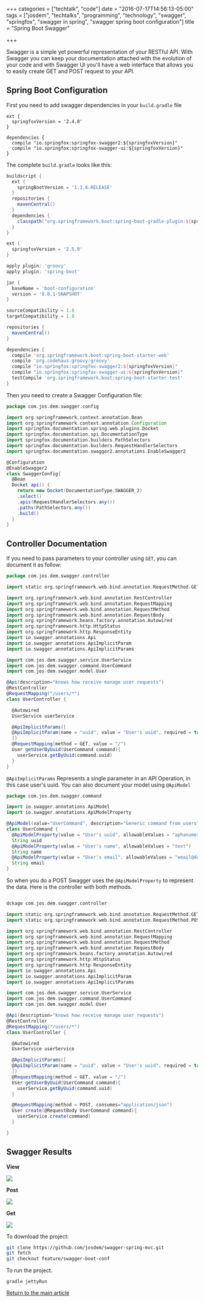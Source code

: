 +++
categories = ["techtalk", "code"]
date = "2016-07-17T14:56:13-05:00"
tags = ["josdem", "techtalks", "programming", "technology", "swagger", "springfox", "swagger in spring", "swagger spring boot configuration"]
title = "Spring Boot Swagger"

+++

Swagger is a simple yet powerful representation of your RESTful API. With Swagger you can keep your documentation attached with the evolution of your code and with Swagger UI you'll have a web interface that allows you to easily create GET and POST request to your API.

## Spring Boot Configuration

First you need to add swagger dependencies in your `build.gradle` file

```
ext {
  springfoxVersion = '2.4.0'
}

dependencies {
  compile "io.springfox:springfox-swagger2:${springfoxVersion}"
  compile "io.springfox:springfox-swagger-ui:${springfoxVersion}"
}
```

The complete `build.gradle` looks like this:

```groovy
buildscript {
  ext {
    springBootVersion = '1.3.6.RELEASE'
  }
  repositories {
    mavenCentral()
  }
  dependencies {
    classpath("org.springframework.boot:spring-boot-gradle-plugin:${springBootVersion}")
  }
}

ext {
  springfoxVersion = '2.5.0'
}

apply plugin: 'groovy'
apply plugin: 'spring-boot'

jar {
  baseName = 'boot-configuration'
  version = '0.0.1-SNAPSHOT'
}

sourceCompatibility = 1.8
targetCompatibility = 1.8

repositories {
  mavenCentral()
}

dependencies {
  compile 'org.springframework.boot:spring-boot-starter-web'
  compile 'org.codehaus.groovy:groovy'
  compile "io.springfox:springfox-swagger2:${springfoxVersion}"
  compile "io.springfox:springfox-swagger-ui:${springfoxVersion}"
  testCompile 'org.springframework.boot:spring-boot-starter-test'
}
```

Then you need to create a Swagger Configuration file:

```groovy
package com.jos.dem.swagger.config

import org.springframework.context.annotation.Bean
import org.springframework.context.annotation.Configuration
import springfox.documentation.spring.web.plugins.Docket
import springfox.documentation.spi.DocumentationType
import springfox.documentation.builders.PathSelectors
import springfox.documentation.builders.RequestHandlerSelectors
import springfox.documentation.swagger2.annotations.EnableSwagger2

@Configuration
@EnableSwagger2
class SwaggerConfig{
  @Bean
  Docket api() {
    return new Docket(DocumentationType.SWAGGER_2)
    .select()
    .apis(RequestHandlerSelectors.any())
    .paths(PathSelectors.any())
    .build()
  }
}
```

## Controller Documentation

If you need to pass parameters to your controller using `GET`, you can document it as follow:

```groovy
package com.jos.dem.swagger.controller

import static org.springframework.web.bind.annotation.RequestMethod.GET

import org.springframework.web.bind.annotation.RestController
import org.springframework.web.bind.annotation.RequestMapping
import org.springframework.web.bind.annotation.RequestMethod
import org.springframework.web.bind.annotation.RequestBody
import org.springframework.beans.factory.annotation.Autowired
import org.springframework.http.HttpStatus
import org.springframework.http.ResponseEntity
import io.swagger.annotations.Api
import io.swagger.annotations.ApiImplicitParam
import io.swagger.annotations.ApiImplicitParams

import com.jos.dem.swagger.service.UserService
import com.jos.dem.swagger.command.UserCommand
import com.jos.dem.swagger.model.User

@Api(description="knows how receive manage user requests")
@RestController
@RequestMapping("/users/*")
class UserController {

  @Autowired
  UserService userService

  @ApiImplicitParams([
  @ApiImplicitParam(name = "uuid", value = "User's uuid", required = true, dataType = "string", paramType = "query")
  ])
  @RequestMapping(method = GET, value = "/")
  User getUserByUuid(UserCommand command){
    userService.getByUuid(command.uuid)
  }
}
```

`@ApiImplicitParams` Represents a single parameter in an API Operation, in this case user's uuid. You can also document your model using `@ApiModel`

```groovy
package com.jos.dem.swagger.command

import io.swagger.annotations.ApiModel
import io.swagger.annotations.ApiModelProperty

@ApiModel(value="UserCommand", description="Generic command from users")
class UserCommand {
  @ApiModelProperty(value = "User's uuid", allowableValues = "aphanumeric")
  String uuid
  @ApiModelProperty(value = "User's name", allowableValues = "text")
  String name
  @ApiModelProperty(value = "User's email", allowableValues = "email@domain")
  String email
}
```

So when you do a POST Swagger uses the `@ApiModelProperty` to represent the data. Here is the controller with both methods.

```groovy

dckage com.jos.dem.swagger.controller

import static org.springframework.web.bind.annotation.RequestMethod.GET
import static org.springframework.web.bind.annotation.RequestMethod.POST

import org.springframework.web.bind.annotation.RestController
import org.springframework.web.bind.annotation.RequestMapping
import org.springframework.web.bind.annotation.RequestMethod
import org.springframework.web.bind.annotation.RequestBody
import org.springframework.beans.factory.annotation.Autowired
import org.springframework.http.HttpStatus
import org.springframework.http.ResponseEntity
import io.swagger.annotations.Api
import io.swagger.annotations.ApiImplicitParam
import io.swagger.annotations.ApiImplicitParams

import com.jos.dem.swagger.service.UserService
import com.jos.dem.swagger.command.UserCommand
import com.jos.dem.swagger.model.User

@Api(description="knows how receive manage user requests")
@RestController
@RequestMapping("/users/*")
class UserController {

  @Autowired
  UserService userService

  @ApiImplicitParams([
  @ApiImplicitParam(name = "uuid", value = "User's uuid", required = true, dataType = "string", paramType = "query")
  ])
  @RequestMapping(method = GET, value = "/")
  User getUserByUuid(UserCommand command){
    userService.getByUuid(command.uuid)
  }

  @RequestMapping(method = POST, consumes="application/json")
  User create(@RequestBody UserCommand command){
    userService.create(command)
  }

}
```

## Swagger Results

**View**

<img src="/img/techtalks/spring/swagger1.png">

**Post**

<img src="/img/techtalks/spring/swagger2.png">

**Get**

<img src="/img/techtalks/spring/swagger3.png">

To download the project:

```bash
git clone https://github.com/josdem/swagger-spring-mvc.git
git fetch
git checkout feature/swagger-boot-conf
```

To run the project.

```
gradle jettyRun
```

[Return to the main article](/techtalk/spring)
